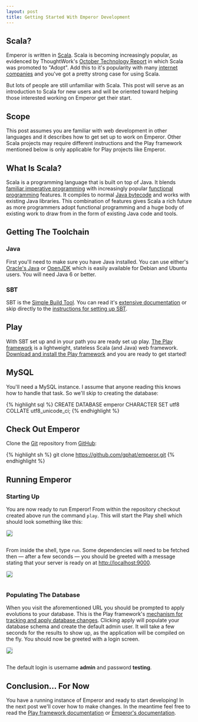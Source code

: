 ```yaml
---
layout: post
title: Getting Started With Emperor Development
---
```


## Scala?

Emperor is written in [Scala](http://www.scala-lang.org/). Scala is becoming
increasingly popular, as evidenced by ThoughtWork's
[October Technology Report](http://www.thoughtworks.com/articles/technology-radar-october-2012)
in which Scala was promoted to "Adopt". Add this to it's popularity with many
<a href="http://www.scala-lang.org/node/1658">internet companies</a> and you've
got a pretty strong case for using Scala.

But lots of people are still unfamiliar with Scala.  This post will serve as
an introduction to Scala for new users and will be oriented toward helping
those interested working on Emperor get their start.

## Scope

This post assumes you are familiar with web development in other languages and
it describes how to get set up to work on Emperor. Other Scala projects
may require different instructions and the Play framework mentioned below is
only applicable for Play projects like Emperor.

## What Is Scala?

Scala is a programming language that is built on top of Java.  It blends
[familiar imperative programming](http://en.wikipedia.org/wiki/Imperative_programming)
with increasingly popular [functional programming](http://en.wikipedia.org/wiki/Functional_programming)
features.  It compiles to normal [Java bytecode](http://en.wikipedia.org/wiki/Java_bytecode)
and works with existing Java libraries.  This combination of features gives
Scala a rich future as more programmers adopt functional programming and a huge
body of existing work to draw from in the form of existing Java code and tools.

## Getting The Toolchain

### Java

First you'll need to make sure you have Java
installed.  You can use either's [Oracle's Java](http://www.java.com/en/download/index.jsp)
or [OpenJDK](http://openjdk.java.net/) which is easily available for Debian and
Ubuntu users.  You will need Java 6 or better.

### SBT

SBT is the [Simple Build Tool](http://www.scala-sbt.org/). You can read it's
[extensive documentation](http://www.scala-sbt.org/release/docs/Getting-Started/Welcome.html)
or skip directly to the [instructions for setting up SBT](http://www.scala-sbt.org/release/docs/Getting-Started/Setup.html).

## Play

With SBT set up and in your path you are ready set up play. [The Play framework](http://www.playframework.org/)
is a lightweight, stateless Scala (and Java) web framework. [Download and install the Play framework](http://www.playframework.org/documentation/2.0.4/Installing)
and you are ready to get started!

## MySQL

You'll need a MySQL instance. I assume that anyone reading this knows how to handle that task.  So we'll skip to creating the database:

{% highlight sql %}
CREATE DATABASE emperor CHARACTER SET utf8 COLLATE utf8_unicode_ci;
{% endhighlight %}

## Check Out Emperor

Clone the <a href="http://git-scm.com/">Git</a> repository from <a href="https://github.com/gphat/emperor/">GitHub</a>:

{% highlight sh %}
git clone https://github.com/gphat/emperor.git
{% endhighlight %}

## Running Emperor

### Starting Up

You are now ready to run Emperor!  From within the repository checkout created
above run the command `play`.  This will start the Play shell which should look
something like this:

<img style="border: 1px solid #ccc; border-radius: 3px; margin-bottom: 1em" src="http://f.cl.ly/items/131L2D0h3j3j3k1Q3E0k/Screen%20Shot%202012-10-28%20at%204.22.23%20PM.png">

From inside the shell, type `run`.  Some dependencies will need to be fetched
then &mdash; after a few seconds &mdash; you should be greeted with a message
stating that your server is ready on at <a href="http://localhost:9000/">http://localhost:9000</a>.

<img style="border: 1px solid #ccc; border-radius: 3px; margin-bottom: 1em" src="http://cl.ly/image/3B3r313o4045/Screen%20Shot%202012-10-28%20at%204.23.18%20PM.png">

### Populating The Database

When you visit the aforementioned URL you should be prompted to apply
evolutions to your database.  This is the Play framework's
<a href="http://www.playframework.org/documentation/2.0/Evolutions">mechanism for tracking and apply database changes</a>.
Clicking apply will populate your database schema and create the default admin
user. It will take a few seconds for the results to show up, as the application
will be compiled on the fly.  You should now be greeted with a login screen.

<img style="border: 1px solid #ccc; border-radius: 3px; margin-bottom: 1em" src="http://f.cl.ly/items/3g2p0P2y2y030z183m3j/Screen%20Shot%202012-10-28%20at%204.36.41%20PM.png">

The default login is username **admin** and password **testing**.

## Conclusion&hellip; For Now

You have a running instance of Emperor and ready to start developing!  In the
next post we'll cover how to make changes.  In the meantime feel free to read
the [Play framework documentation](http://www.playframework.org/documentation/2.0.4/Home)
or [Emperor's documentation](https://emperorapp.atlassian.net/wiki/display/EMP/Emperor+Home).